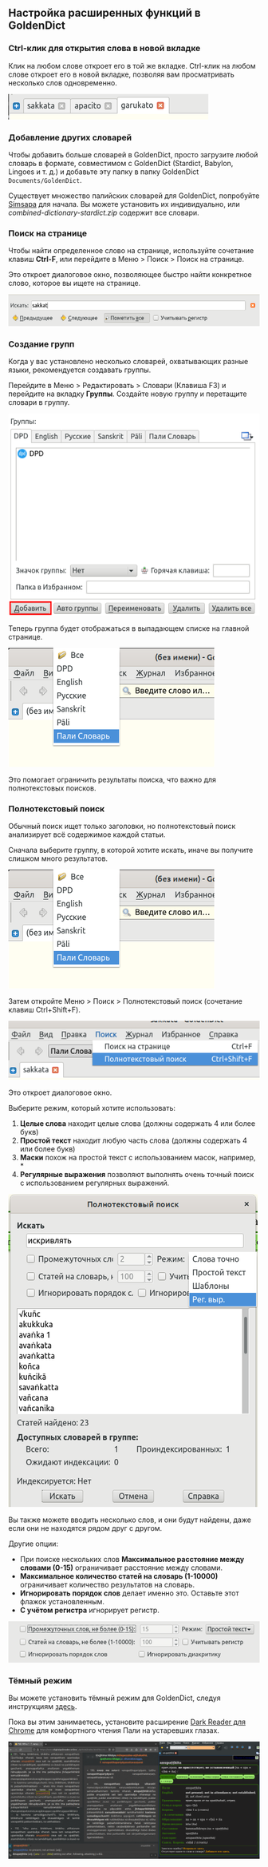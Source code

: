 ## Настройка расширенных функций в GoldenDict

### Ctrl-клик для открытия слова в новой вкладке

Клик на любом слове откроет его в той же вкладке. Ctrl-клик на любом слове откроет его в новой вкладке, позволяя вам просматривать несколько слов одновременно.

![image](pics/advanced-setup/tabs.png)

### Добавление других словарей

Чтобы добавить больше словарей в GoldenDict, просто загрузите любой словарь в формате, совместимом с GoldenDict (Stardict, Babylon, Lingoes и т. д.) и добавьте эту папку в папку GoldenDict `Documents/GoldenDict`.

Существует множество палийских словарей для GoldenDict, попробуйте [Simsapa](https://github.com/simsapa/simsapa-dictionary/releases) для начала. Вы можете установить их индивидуально, или *combined-dictionary-stardict.zip* содержит все словари.

### Поиск на странице

Чтобы найти определенное слово на странице, используйте сочетание клавиш **Ctrl-F**, или перейдите в Меню > Поиск > Поиск на странице.

Это откроет диалоговое окно, позволяющее быстро найти конкретное слово, которое вы ищете на странице.

![groups2](pics/advanced-setup/find_in_page.png)

### Создание групп

Когда у вас установлено несколько словарей, охватывающих разные языки, рекомендуется создавать группы.

Перейдите в Меню > Редактировать > Словари (Клавиша F3) и перейдите на вкладку **Группы**. Создайте новую группу и перетащите словари в группу.

![groups2](pics/advanced-setup/groups2.png)

Теперь группа будет отображаться в выпадающем списке на главной странице.

![dropdown](pics/advanced-setup/dropdown.png)

Это помогает ограничить результаты поиска, что важно для полнотекстовых поисков.

### Полнотекстовый поиск

Обычный поиск ищет только заголовки, но полнотекстовый поиск анализирует всё содержимое каждой статьи.

Сначала выберите группу, в которой хотите искать, иначе вы получите слишком много результатов.

![dropdown](pics/advanced-setup/dropdown.png)

Затем откройте Меню > Поиск > Полнотекстовый поиск (сочетание клавиш Ctrl+Shift+F).

![full-text search](pics/advanced-setup/full-text%20search.png)

Это откроет диалоговое окно.

Выберите режим, который хотите использовать:
1. **Целые слова** находит целые слова (должны содержать 4 или более букв)
2. **Простой текст** находит любую часть слова (должны содержать 4 или более букв)
3. **Маски** похож на простой текст с использованием масок, например, *
4. **Регулярные выражения** позволяют выполнять очень точный поиск с использованием регулярных выражений.

![mode](pics/advanced-setup/mode.png)

Вы также можете вводить несколько слов, и они будут найдены, даже если они не находятся рядом друг с другом.

Другие опции:
- При поиске нескольких слов **Максимальное расстояние между словами (0-15)** ограничивает расстояние между словами.
- **Максимальное количество статей на словарь (1-10000)** ограничивает количество результатов на словарь.
- **Игнорировать порядок слов** делает именно это. Оставьте этот флажок установленным.
- **С учётом регистра** игнорирует регистр.

![other options](pics/advanced-setup/other%20options.png)

### Тёмный режим

Вы можете установить тёмный режим для GoldenDict, следуя инструкциям [здесь](https://github.com/goldendict/goldendict/wiki/GoldenDict-Dark-Theme#how-to-install-goldendict-dark-theme).

Пока вы этим занимаетесь, установите расширение [Dark Reader для Chrome](https://chrome.google.com/webstore/detail/dark-reader/eimadpbcbfnmbkopoojfekhnkhdbieeh?hl=en) для комфортного чтения Пали на устаревших глазах.

![darkmode2](pics/advanced-setup/darkmode2.png)